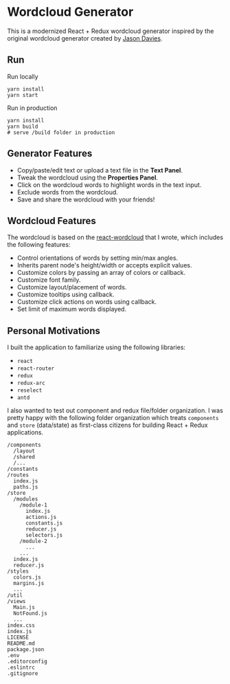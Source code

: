 # Wordcloud Generator

This is a modernized React + Redux wordcloud generator inspired by the original wordcloud generator created by [Jason Davies](https://www.jasondavies.com/wordcloud/).

## Run

Run locally

```
yarn install
yarn start
```

Run in production

```
yarn install
yarn build
# serve /build folder in production
```

## Generator Features

* Copy/paste/edit text or upload a text file in the **Text Panel**.
* Tweak the wordcloud using the **Properties Panel**.
* Click on the wordcloud words to highlight words in the text input.
* Exclude words from the wordcloud.
* Save and share the wordcloud with your friends!

## Wordcloud Features

The wordcloud is based on the [react-wordcloud](https://github.com/chrisrzhou/react-wordcloud) that I wrote, which includes the following features:

* Control orientations of words by setting min/max angles.
* Inherits parent node's height/width or accepts explicit values.
* Customize colors by passing an array of colors or callback.
* Customize font family.
* Customize layout/placement of words.
* Customize tooltips using callback.
* Customize click actions on words using callback.
* Set limit of maximum words displayed.

## Personal Motivations

I built the application to familiarize using the following libraries:

* `react`
* `react-router`
* `redux`
* `redux-arc`
* `reselect`
* `antd`

I also wanted to test out component and redux file/folder organization. I was pretty happy with the following folder organization which treats `components` and `store` (data/state) as first-class citizens for building React + Redux applications.

```
/components
  /layout
  /shared
  /...
/constants
/routes
  index.js
  paths.js
/store
  /modules
    /module-1
      index.js
      actions.js
      constants.js
      reducer.js
      selectors.js
    /module-2
      ...
    ...
  index.js
  reducer.js
/styles
  colors.js
  margins.js
  ...
/util
/views
  Main.js
  NotFound.js
  ...
index.css
index.js
LICENSE
README.md
package.json
.env
.editorconfig
.eslintrc
.gitignore
```
